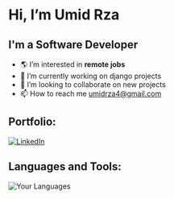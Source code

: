 # Hi, I’m Umid Rza
## I'm a Software Developer

- 🌎 I’m interested in **remote jobs**
- 🔭 I’m currently working on django projects
- 🚀 I’m looking to collaborate on new projects
- 📫 How to reach me umidrza4@gmail.com

## Portfolio:
[![LinkedIn](https://img.shields.io/badge/LinkedIn-0077B5?style=for-the-badge&logo=linkedin&logoColor=white)](https://www.linkedin.com/in/umidrza/)

## Languages and Tools:
![Your Languages](https://skillicons.dev/icons?i=python,js,django,cs,net&theme=dark)
